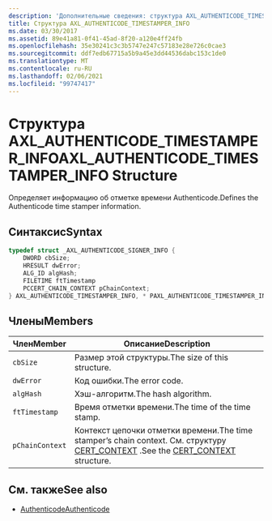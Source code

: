 ```yaml
---
description: 'Дополнительные сведения: структура AXL_AUTHENTICODE_TIMESTAMPER_INFO'
title: Структура AXL_AUTHENTICODE_TIMESTAMPER_INFO
ms.date: 03/30/2017
ms.assetid: 89e41a81-0f41-45ad-8f20-a120e4ff24fb
ms.openlocfilehash: 35e30241c3c3b5747e247c57183e28e726c0cae3
ms.sourcegitcommit: ddf7edb67715a5b9a45e3dd44536dabc153c1de0
ms.translationtype: MT
ms.contentlocale: ru-RU
ms.lasthandoff: 02/06/2021
ms.locfileid: "99747417"
---
```

# <a name="axl_authenticode_timestamper_info-structure"></a><span data-ttu-id="4a55e-103">Структура AXL_AUTHENTICODE_TIMESTAMPER_INFO</span><span class="sxs-lookup"><span data-stu-id="4a55e-103">AXL_AUTHENTICODE_TIMESTAMPER_INFO Structure</span></span>

<span data-ttu-id="4a55e-104">Определяет информацию об отметке времени Authenticode.</span><span class="sxs-lookup"><span data-stu-id="4a55e-104">Defines the Authenticode time stamper information.</span></span>  
  
## <a name="syntax"></a><span data-ttu-id="4a55e-105">Синтаксис</span><span class="sxs-lookup"><span data-stu-id="4a55e-105">Syntax</span></span>  
  
```cpp  
typedef struct _AXL_AUTHENTICODE_SIGNER_INFO {  
    DWORD cbSize;  
    HRESULT dwError;  
    ALG_ID algHash;  
    FILETIME ftTimestamp  
    PCCERT_CHAIN_CONTEXT pChainContext;  
} AXL_AUTHENTICODE_TIMESTAMPER_INFO, * PAXL_AUTHENTICODE_TIMESTAMPER_INFO;  
```  
  
## <a name="members"></a><span data-ttu-id="4a55e-106">Члены</span><span class="sxs-lookup"><span data-stu-id="4a55e-106">Members</span></span>  
  
|<span data-ttu-id="4a55e-107">Член</span><span class="sxs-lookup"><span data-stu-id="4a55e-107">Member</span></span>|<span data-ttu-id="4a55e-108">Описание</span><span class="sxs-lookup"><span data-stu-id="4a55e-108">Description</span></span>|  
|------------|-----------------|  
|`cbSize`|<span data-ttu-id="4a55e-109">Размер этой структуры.</span><span class="sxs-lookup"><span data-stu-id="4a55e-109">The size of this structure.</span></span>|  
|`dwError`|<span data-ttu-id="4a55e-110">Код ошибки.</span><span class="sxs-lookup"><span data-stu-id="4a55e-110">The error code.</span></span>|  
|`algHash`|<span data-ttu-id="4a55e-111">Хэш-алгоритм.</span><span class="sxs-lookup"><span data-stu-id="4a55e-111">The hash algorithm.</span></span>|  
|`ftTimestamp`|<span data-ttu-id="4a55e-112">Время отметки времени.</span><span class="sxs-lookup"><span data-stu-id="4a55e-112">The time of the time stamp.</span></span>|  
|`pChainContext`|<span data-ttu-id="4a55e-113">Контекст цепочки отметки времени.</span><span class="sxs-lookup"><span data-stu-id="4a55e-113">The time stamper’s chain context.</span></span>  <span data-ttu-id="4a55e-114">См. структуру [CERT_CONTEXT](/windows/win32/api/wincrypt/ns-wincrypt-cert_context) .</span><span class="sxs-lookup"><span data-stu-id="4a55e-114">See the [CERT_CONTEXT](/windows/win32/api/wincrypt/ns-wincrypt-cert_context) structure.</span></span>|  
  
## <a name="see-also"></a><span data-ttu-id="4a55e-115">См. также</span><span class="sxs-lookup"><span data-stu-id="4a55e-115">See also</span></span>

- [<span data-ttu-id="4a55e-116">Authenticode</span><span class="sxs-lookup"><span data-stu-id="4a55e-116">Authenticode</span></span>](index.md)
